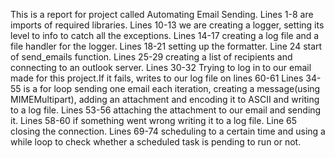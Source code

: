 This is a report for project called Automating Email Sending.
Lines 1-8 are imports of required libraries.
Lines 10-13 we are creating a logger, setting its level to info to catch all the exceptions.
Lines 14-17 creating a log file and a file handler for the logger.
Lines 18-21 setting up the formatter.
Line 24 start of send_emails function.
Lines 25-29 creating a list of recipients and connecting to an outlook server.
Lines 30-32 Trying to log in to our email made for this project.If it fails, writes to our log file on lines 60-61
Lines 34-55 is a for loop sending one email each iteration,
creating a message(using MIMEMultipart), adding an attachment and encoding it to ASCII and writing to a log file.
Lines 53-56 attaching the attachment to our email and sending it.
Lines 58-60 if something went wrong writing it to a log file.
Line 65 closing the connection.
Lines 69-74 scheduling to a certain time and using a while loop to check whether a scheduled task is pending to run or not.

